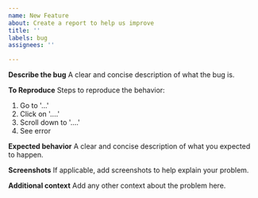 ```yaml
---
name: New Feature
about: Create a report to help us improve
title: ''
labels: bug
assignees: ''

---
```


**Describe the bug**
A clear and concise description of what the bug is.

**To Reproduce**
Steps to reproduce the behavior:
1. Go to '...'
2. Click on '....'
3. Scroll down to '....'
4. See error

**Expected behavior**
A clear and concise description of what you expected to happen.

**Screenshots**
If applicable, add screenshots to help explain your problem.


**Additional context**
Add any other context about the problem here.
